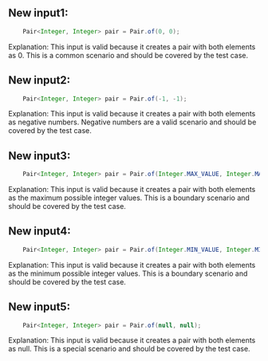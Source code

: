 ## New input1:
```java
    Pair<Integer, Integer> pair = Pair.of(0, 0);
```
Explanation: This input is valid because it creates a pair with both elements as 0. This is a common scenario and should be covered by the test case.

## New input2:
```java
    Pair<Integer, Integer> pair = Pair.of(-1, -1);
```
Explanation: This input is valid because it creates a pair with both elements as negative numbers. Negative numbers are a valid scenario and should be covered by the test case.

## New input3:
```java
    Pair<Integer, Integer> pair = Pair.of(Integer.MAX_VALUE, Integer.MAX_VALUE);
```
Explanation: This input is valid because it creates a pair with both elements as the maximum possible integer values. This is a boundary scenario and should be covered by the test case.

## New input4:
```java
    Pair<Integer, Integer> pair = Pair.of(Integer.MIN_VALUE, Integer.MIN_VALUE);
```
Explanation: This input is valid because it creates a pair with both elements as the minimum possible integer values. This is a boundary scenario and should be covered by the test case.

## New input5:
```java
    Pair<Integer, Integer> pair = Pair.of(null, null);
```
Explanation: This input is valid because it creates a pair with both elements as null. This is a special scenario and should be covered by the test case.
